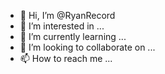 - 👋 Hi, I’m @RyanRecord
- 👀 I’m interested in ...
- 🌱 I’m currently learning ...
- 💞️ I’m looking to collaborate on ...
- 📫 How to reach me ...

<!---
RyanRecord/RyanRecord is a ✨ special ✨ repository because its `README.md` (this file) appears on your GitHub profile.
You can click the Preview link to take a look at your changes.
--->

